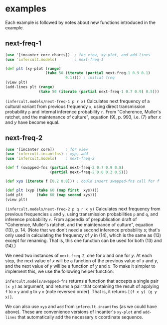 # examples

Each example is followed by notes about new functions introduced in
the example.

## next-freq-1

```clojure
(use '[incanter core charts])  ; for view, xy-plot, and add-lines
(use 'infercult.models)        ; next-freq-1

(def plt (xy-plot (range) 
                  (take 50 (iterate (partial next-freq-1 0.9 0.1)
                           0.1)))) ; initial freq
(view plt)
(add-lines plt (range)
               (take 50 (iterate (partial next-freq-1 0.7 0.9) 0.5)))

```

`(infercult.models/next-freq-1 p r x)` Calculates next frequency of a
cultural variant from previous frequency `x`, using direct
transmission probability `p` and internal inference probability `r`. 
From "Coherence, Muller's ratchet, and the maintenance of culture",
equation (9), p. 993, i.e. (7) after *x* and *y* have become equal.


## next-freq-2

```clojure
(use '[incanter core])     ; for view
(use 'infercult.incantfns) ; xyp, add
(use 'infercult.models)    ; next-freq-2

(def f (swapped-fns (partial next-freq-2 0.7 0.9 0.8)
                    (partial next-freq-2 0.8 0.3 0.5)))

(def xys (iterate f [0.2 0.8])) ; could insert swapped-fns call for f

(def plt (xyp (take 60 (map first  xys))))
(add plt      (take 60 (map second xys)))
(view plt)
```

`(infercult.models/next-freq-2 p q r x y)` Calculates next frequency
from previous frequencies `x` and `y`, using  transmission probabilities
`p` and `q`, and inference probability `r`. From appendix of
prepublication draft of "Coherence, Muller's ratchet,  and the
maintenance of culture", equation (13), p.  14.  (Note that we don't
need a second inference probability *s*; that's only used in calculating
the frequency of *y* in (14), which is the same as (13) except for
renaming. That is, this one function can be used for both (13) and
(14).)

<!-- Note that the difference between code vars and italic vars above
and below is intentional.  The italicized vars are purely
mathematical; I'm not referencing code in these cases. -->

We need two instances of `next-freq-2`, one for *x* and one for *y*.
At each step, the next value of *x* will be a function of the previous
value of *x* and *y*, and the next value of *y* will be a function of
*y* and *x*.  To make it simpler to implement this, we use the following
helper function:

`infercult.models/swapped-fns` returns a function that accepts a single
pair `[x y]` as argument, and  returns a pair that containing the result
of applying `f` to `x` `y` and `g` to `y` `x` (note reversed order).
That is, it returns `[(f x y) (g y x)]`.

We can also use `xyp` and `add` from `infercult.incantfns` (as we could
have above).  These are convenience versions of Incanter's `xy-plot` and
`add-lines` that automatically add the necessary *x* coordinate
sequence.
